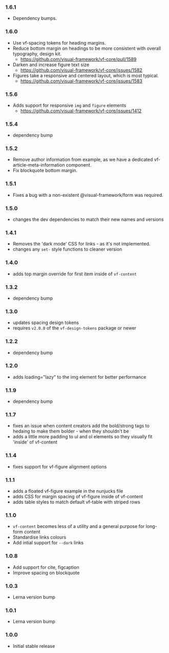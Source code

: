 ### 1.6.1

* Dependency bumps.

### 1.6.0

* Use vf-spacing tokens for heading margins.
* Reduce bottom margin on headings to be more consistent with overall typography, design kit.
  * https://github.com/visual-framework/vf-core/pull/1589
* Darken and increase figure text size
  * https://github.com/visual-framework/vf-core/issues/1582
* Figures take a responsive and centered layout, which is most typical.
  * https://github.com/visual-framework/vf-core/issues/1583

### 1.5.6

* Adds support for responsive `img` and `figure` elements
  * https://github.com/visual-framework/vf-core/issues/1412

### 1.5.4

* dependency bump

### 1.5.2

* Remove author information from example, as we have a dedicated vf-article-meta-information component.
* Fix blockquote bottom margin.

### 1.5.1

* Fixes a bug with a non-existent @visual-framework/form was required.

### 1.5.0

* changes the dev dependencies to match their new names and versions

### 1.4.1

* Removes the 'dark mode' CSS for links - as it's not implemented.
* changes any `set-` style functions to cleaner version

### 1.4.0

* adds top margin override for first item inside of `vf-content`

### 1.3.2

* dependency bump

### 1.3.0

* updates spacing design tokens
* requires `v2.0.0` of the `vf-design-tokens` package or newer

### 1.2.2

* dependency bump

### 1.2.0

* adds loading="lazy" to the img element for better performance

### 1.1.9

* dependency bump

### 1.1.7

* fixes an issue when content creators add the bold/strong tags to hedaing to make them bolder - when they shouldn't be
* adds a little more padding to ul and ol elements so they visually fit 'inside' of vf-content

### 1.1.4

* fixes support for vf-figure alignment options

### 1.1.1

* adds a floated vf-figure example in the nunjucks file
* adds CSS for margin spacing of vf-figure inside of vf-content
* adds table styles to match default vf-table with striped rows

### 1.1.0

* `vf-content` becomes less of a utility and a general purpose for long-form content
* Standardise links colours
* Add intial support for `--dark` links

### 1.0.8

* Add support for cite, figcaption
* Improve spacing on blockquote

### 1.0.3

* Lerna version bump

### 1.0.1

* Lerna version bump

### 1.0.0

* Initial stable release

